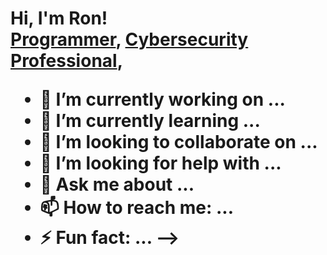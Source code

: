<h1>Hi, I'm Ron! <br/><a href="https://github.com/ronwalcott/">Programmer</a>, <a href="https://www.linkedin.com/in/ron-pierre-walcott/">Cybersecurity Professional</a>,

- 🔭 I’m currently working on ...
- 🌱 I’m currently learning ...
- 👯 I’m looking to collaborate on ...
- 🤔 I’m looking for help with ...
- 💬 Ask me about ...
- 📫 How to reach me: ...
- ⚡ Fun fact: ...
-->
